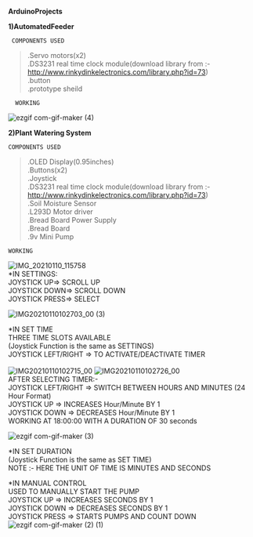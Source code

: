 **ArduinoProjects** 

**1)AutomatedFeeder**

     COMPONENTS USED
>.Servo motors(x2)\
.DS3231 real time clock module(download library from :- http://www.rinkydinkelectronics.com/library.php?id=73) \
.button \
.prototype sheild 

      WORKING
 ![ezgif com-gif-maker (4)](https://user-images.githubusercontent.com/72121314/104116285-24c60600-533d-11eb-8d4b-1a97f1ff402b.gif)

**2)Plant Watering System**

    COMPONENTS USED
>.OLED Display(0.95inches)\
 .Buttons(x2)\
 .Joystick\
 .DS3231 real time clock module(download library from :- http://www.rinkydinkelectronics.com/library.php?id=73) \
 .Soil Moisture Sensor\
 .L293D Motor driver\
 .Bread Board Power Supply\
 .Bread Board\
 .9v Mini Pump
 
    WORKING
  ![IMG_20210110_115758](https://user-images.githubusercontent.com/72121314/104116058-3d352100-533b-11eb-89ba-2c21af0b632b.jpg)  
 *IN SETTINGS:\
      JOYSTICK UP=> SCROLL UP\
      JOYSTICK DOWN=> SCROLL DOWN\
      JOYSTICK PRESS=> SELECT
      

![IMG20210110102703_00 (3)](https://user-images.githubusercontent.com/72121314/104116109-b16fc480-533b-11eb-99b4-0b403bf2d933.jpg)




      
*IN SET TIME\
      THREE TIME SLOTS AVAILABLE\
        (Joystick Function is the same as SETTINGS)\
         JOYSTICK LEFT/RIGHT => TO ACTIVATE/DEACTIVATE TIMER\
         \
         ![IMG20210110102715_00](https://user-images.githubusercontent.com/72121314/104115860-cf3c2a00-5339-11eb-9e3a-639d034ee51e.jpg)
         ![IMG20210110102726_00](https://user-images.githubusercontent.com/72121314/104115882-1fb38780-533a-11eb-8ce4-264f2cc0ae6e.jpg)
         \
       AFTER SELECTING TIMER:-\
           JOYSTICK LEFT/RIGHT => SWITCH BETWEEN HOURS AND MINUTES (24 Hour Format)\
           JOYSTICK UP => INCREASES Hour/Minute BY 1\
           JOYSTICK DOWN => DECREASES Hour/Minute BY 1\
           WORKING AT 18:00:00 WITH A DURATION OF 30 seconds
            
![ezgif com-gif-maker (3)](https://user-images.githubusercontent.com/72121314/104115724-4e306300-5338-11eb-800d-bab1e2486109.gif)


*IN SET DURATION\
         (Joystick Function is the same as SET TIME)\
          NOTE  :- HERE THE UNIT OF TIME IS MINUTES AND SECONDS 

*IN MANUAL CONTROL\
       USED TO MANUALLY START THE PUMP \
            JOYSTICK UP => INCREASES SECONDS BY 1\
           JOYSTICK DOWN => DECREASES SECONDS BY 1\
           JOYSTICK PRESS => STARTS PUMPS AND COUNT DOWN\
          ![ezgif com-gif-maker (2) (1)](https://user-images.githubusercontent.com/72121314/104115539-6e5f2280-5336-11eb-8300-acf9dca0f7e0.gif) 
           
           
   
 
